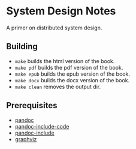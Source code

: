 # System Design Notes

A primer on distributed system design.

## Building

- `make` builds the html version of the book.
- `make pdf` builds the pdf version of the book.
- `make epub` builds the epub version of the book.
- `make docx` builds the docx version of the book.
- `make clean` removes the output dir.

## Prerequisites

- [pandoc](https://github.com/jgm/pandoc)
- [pandoc-include-code](https://github.com/owickstrom/pandoc-include-code)
- [pandoc-include](https://github.com/DCsunset/pandoc-include)
- [graphviz](https://gitlab.com/graphviz/graphviz)
